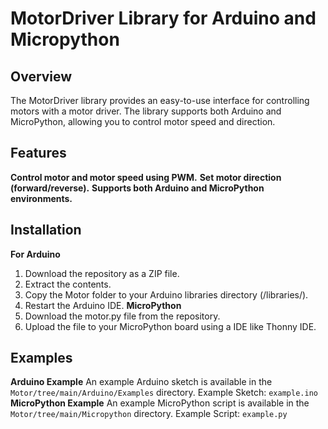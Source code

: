 # MotorDriver Library for Arduino and Micropython
## Overview
The MotorDriver library provides an easy-to-use interface for controlling motors with a motor driver. The library supports both Arduino and MicroPython, allowing you to control motor speed and direction.

## Features
**Control motor and motor speed using PWM.**
**Set motor direction (forward/reverse).**
**Supports both Arduino and MicroPython environments.**
## Installation
**For Arduino**
1. Download the repository as a ZIP file.
1. Extract the contents.
3. Copy the Motor folder to your Arduino libraries directory (<Arduino directory>/libraries/).
4. Restart the Arduino IDE.
**MicroPython**
1. Download the motor.py file from the repository.
2. Upload the file to your MicroPython board using a IDE like Thonny IDE.

## Examples
**Arduino Example**
An example Arduino sketch is available in the `Motor/tree/main/Arduino/Examples` directory.
Example Sketch: `example.ino`
**MicroPython Example**
An example MicroPython script is available in the `Motor/tree/main/Micropython` directory.
Example Script: `example.py`

